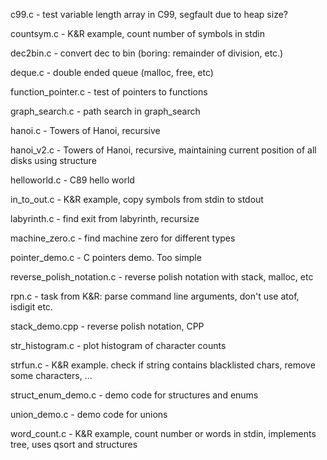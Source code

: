c99.c - test variable length array in C99, segfault due to heap size?

countsym.c - K&R example, count number of symbols in stdin

dec2bin.c - convert dec to bin (boring: remainder of division, etc.)

deque.c - double ended queue (malloc, free, etc)

function_pointer.c - test of pointers to functions

graph_search.c - path search in graph_search

hanoi.c - Towers of Hanoi, recursive

hanoi_v2.c - Towers of Hanoi, recursive, maintaining current position of all disks using structure

helloworld.c - C89 hello world

in_to_out.c - K&R example, copy symbols from stdin to stdout

labyrinth.c - find exit from labyrinth, recursize

machine_zero.c - find machine zero for different types

pointer_demo.c - C pointers demo. Too simple

reverse_polish_notation.c - reverse polish notation with stack, malloc, etc

rpn.c - task from K&R: parse command line arguments, don't use atof, isdigit etc.

stack_demo.cpp - reverse polish notation, CPP

str_histogram.c - plot histogram of character counts

strfun.c - K&R example. check if string contains blacklisted chars, remove some characters, ...

struct_enum_demo.c - demo code for structures and enums

union_demo.c - demo code for unions

word_count.c - K&R example, count number or words in stdin, implements tree, uses qsort and structures
